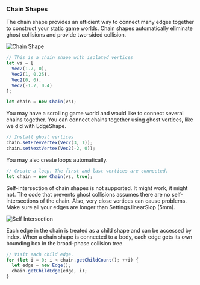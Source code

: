 ### Chain Shapes

The chain shape provides an efficient way to connect many edges together
to construct your static game worlds. Chain shapes automatically
eliminate ghost collisions and provide two-sided collision.

![Chain Shape](../images/chain_shape.svg)

```js
// This is a chain shape with isolated vertices
let vs = [
  Vec2(1.7, 0),
  Vec2(1, 0.25),
  Vec2(0, 0),
  Vec2(-1.7, 0.4)
];

let chain = new Chain(vs);
```

You may have a scrolling game world and would like to connect several
chains together. You can connect chains together using ghost vertices,
like we did with EdgeShape.

```js
// Install ghost vertices
chain.setPrevVertex(Vec2(3, 1));
chain.setNextVertex(Vec2(-2, 0));
```

You may also create loops automatically.

```js
// Create a loop. The first and last vertices are connected.
let chain = new Chain(vs, true);
```

Self-intersection of chain shapes is not supported. It might work, it
might not. The code that prevents ghost collisions assumes there are no
self-intersections of the chain. Also, very close vertices can cause
problems. Make sure all your edges are longer than Settings.linearSlop (5mm).

![Self Intersection](../images/self_intersect.svg)

Each edge in the chain is treated as a child shape and can be accessed
by index. When a chain shape is connected to a body, each edge gets its
own bounding box in the broad-phase collision tree.

```js
// Visit each child edge.
for (let i = 0; i < chain.getChildCount(); ++i) {
  let edge = new Edge();
  chain.getChildEdge(edge, i);
}
```
